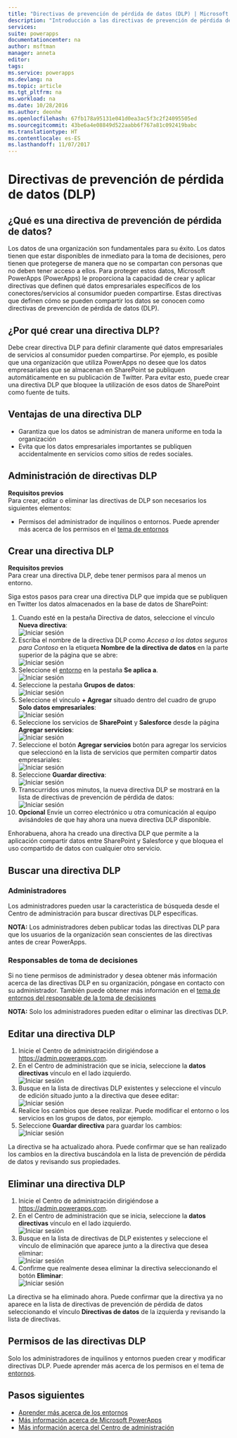 ```yaml
---
title: "Directivas de prevención de pérdida de datos (DLP) | Microsoft Docs"
description: "Introducción a las directivas de prevención de pérdida de datos para Microsoft PowerApps."
services: 
suite: powerapps
documentationcenter: na
author: msftman
manager: anneta
editor: 
tags: 
ms.service: powerapps
ms.devlang: na
ms.topic: article
ms.tgt_pltfrm: na
ms.workload: na
ms.date: 10/28/2016
ms.author: deonhe
ms.openlocfilehash: 67fb178a95131e041d0ea3ac5f3c2f24095505ed
ms.sourcegitcommit: 43be6a4e08849d522aabb6f767a81c092419babc
ms.translationtype: HT
ms.contentlocale: es-ES
ms.lasthandoff: 11/07/2017
---
```

# <a name="data-loss-prevention-dlp-policies"></a>Directivas de prevención de pérdida de datos (DLP)
## <a name="what-is-a-data-loss-prevention-policy"></a>¿Qué es una directiva de prevención de pérdida de datos?
Los datos de una organización son fundamentales para su éxito. Los datos tienen que estar disponibles de inmediato para la toma de decisiones, pero tienen que protegerse de manera que no se compartan con personas que no deben tener acceso a ellos. Para proteger estos datos, Microsoft PowerApps (PowerApps) le proporciona la capacidad de crear y aplicar directivas que definen qué datos empresariales específicos de los conectores/servicios al consumidor pueden compartirse. Estas directivas que definen cómo se pueden compartir los datos se conocen como directivas de prevención de pérdida de datos (DLP).  

## <a name="why-create-a-dlp-policy"></a>¿Por qué crear una directiva DLP?
Debe crear directiva DLP para definir claramente qué datos empresariales de servicios al consumidor pueden compartirse. Por ejemplo, es posible que una organización que utiliza PowerApps no desee que los datos empresariales que se almacenan en SharePoint se publiquen automáticamente en su publicación de Twitter. Para evitar esto, puede crear una directiva DLP que bloquee la utilización de esos datos de SharePoint como fuente de tuits.

## <a name="benefits-of-a-dlp-policy"></a>Ventajas de una directiva DLP
* Garantiza que los datos se administran de manera uniforme en toda la organización  
* Evita que los datos empresariales importantes se publiquen accidentalmente en servicios como sitios de redes sociales.   

## <a name="managing-dlp-policies"></a>Administración de directivas DLP
**Requisitos previos**  
Para crear, editar o eliminar las directivas de DLP son necesarios los siguientes elementos:

* Permisos del administrador de inquilinos o entornos. Puede aprender más acerca de los permisos en el [tema de entornos](environments-administration.md)

## <a name="create-a-dlp-policy"></a>Crear una directiva DLP
**Requisitos previos**  
Para crear una directiva DLP, debe tener permisos para al menos un entorno.  

Siga estos pasos para crear una directiva DLP que impida que se publiquen en Twitter los datos almacenados en la base de datos de SharePoint:  

1. Cuando esté en la pestaña Directiva de datos, seleccione el vínculo **Nueva directiva**:  
   ![Iniciar sesión](./media/prevent-data-loss/create-policy-1.png)    
2. Escriba el nombre de la directiva DLP como *Acceso a los datos seguros para Contoso* en la etiqueta **Nombre de la directiva de datos** en la parte superior de la página que se abre:   
   ![Iniciar sesión](./media/prevent-data-loss/create-policy-2.png)  
3. Seleccione el [entorno](environments-administration.md) en la pestaña **Se aplica a**.  
   ![Iniciar sesión](./media/prevent-data-loss/create-policy-3.png)  
4. Seleccione la pestaña **Grupos de datos**:  
   ![Iniciar sesión](./media/prevent-data-loss/create-policy-4.png)  
5. Seleccione el vínculo **+ Agregar** situado dentro del cuadro de grupo **Solo datos empresariales**:    
   ![Iniciar sesión](./media/prevent-data-loss/create-policy-5.png)  
6. Seleccione los servicios de **SharePoint** y **Salesforce** desde la página **Agregar servicios**:  
   ![Iniciar sesión](./media/prevent-data-loss/create-policy-6.png)  
7. Seleccione el botón **Agregar servicios** botón para agregar los servicios que seleccionó en la lista de servicios que permiten compartir datos empresariales:    
   ![Iniciar sesión](./media/prevent-data-loss/create-policy-7.png)  
8. Seleccione **Guardar directiva**:  
   ![Iniciar sesión](./media/prevent-data-loss/create-policy-8.png)  
9. Transcurridos unos minutos, la nueva directiva DLP se mostrará en la lista de directivas de prevención de pérdida de datos:  
   ![Iniciar sesión](./media/prevent-data-loss/create-policy-9.png)  
10. **Opcional** Envíe un correo electrónico u otra comunicación al equipo avisándoles de que hay ahora una nueva directiva DLP disponible.

Enhorabuena, ahora ha creado una directiva DLP que permite a la aplicación compartir datos entre SharePoint y Salesforce y que bloquea el uso compartido de datos con cualquier otro servicio.  

## <a name="find-a-dlp-policy"></a>Buscar una directiva DLP
### <a name="admins"></a>Administradores
Los administradores pueden usar la característica de búsqueda desde el Centro de administración para buscar directivas DLP específicas.  

**NOTA:** Los administradores deben publicar todas las directivas DLP para que los usuarios de la organización sean conscientes de las directivas antes de crear PowerApps.

### <a name="makers"></a>Responsables de toma de decisiones
Si no tiene permisos de administrador y desea obtener más información acerca de las directivas DLP en su organización, póngase en contacto con su administrador. También puede obtener más información en el [tema de entornos del responsable de la toma de decisiones](environments-overview.md)  

**NOTA:** Solo los administradores pueden editar o eliminar las directivas DLP.  

## <a name="edit-a-dlp-policy"></a>Editar una directiva DLP
1. Inicie el Centro de administración dirigiéndose a https://admin.powerapps.com.   
2. En el Centro de administración que se inicia, seleccione la **datos directivas** vínculo en el lado izquierdo.  
   ![Iniciar sesión](./media/prevent-data-loss/2.png)  
3. Busque en la lista de directivas DLP existentes y seleccione el vínculo de edición situado junto a la directiva que desee editar:  
   ![Iniciar sesión](./media/prevent-data-loss/3.png)  
4. Realice los cambios que desee realizar. Puede modificar el entorno o los servicios en los grupos de datos, por ejemplo.  
5. Seleccione **Guardar directiva** para guardar los cambios:  
   ![Iniciar sesión](./media/prevent-data-loss/create-policy-8.png)  

La directiva se ha actualizado ahora. Puede confirmar que se han realizado los cambios en la directiva buscándola en la lista de prevención de pérdida de datos y revisando sus propiedades.   

## <a name="delete-a-dlp-policy"></a>Eliminar una directiva DLP
1. Inicie el Centro de administración dirigiéndose a https://admin.powerapps.com.    
2. En el Centro de administración que se inicia, seleccione la **datos directivas** vínculo en el lado izquierdo.  
   ![Iniciar sesión](./media/prevent-data-loss/2.png)  
3. Busque en la lista de directivas de DLP existentes y seleccione el vínculo de eliminación que aparece junto a la directiva que desea eliminar:  
   ![Iniciar sesión](./media/prevent-data-loss/3-delete.png)  
4. Confirme que realmente desea eliminar la directiva seleccionando el botón **Eliminar**:  
   ![Iniciar sesión](./media/prevent-data-loss/4.png)  

La directiva se ha eliminado ahora. Puede confirmar que la directiva ya no aparece en la lista de directivas de prevención de pérdida de datos seleccionando el vínculo **Directivas de datos** de la izquierda y revisando la lista de directivas.   

## <a name="dlp-policy-permissions"></a>Permisos de las directivas DLP
Solo los administradores de inquilinos y entornos pueden crear y modificar directivas DLP. Puede aprender más acerca de los permisos en el tema de [entornos](environments-administration.md).  

## <a name="next-steps"></a>Pasos siguientes
* [Aprender más acerca de los entornos](environments-administration.md)  
* [Más información acerca de Microsoft PowerApps](getting-started.md)  
* [Más información acerca del Centro de administración](introduction-to-the-admin-center.md)  

